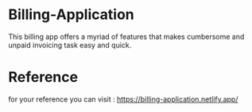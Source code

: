 # Billing-Application
This billing app offers a myriad of features that makes cumbersome and unpaid invoicing task easy and quick. 

# Reference
for your reference you can visit : https://billing-application.netlify.app/
